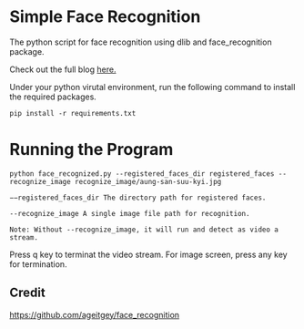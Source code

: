 # Simple Face Recognition

The python script for face recognition using dlib and face_recognition package.

Check out the full blog [here.](https://medium.com/@saihtaungkham)

Under your python virutal environment, run the following
command to install the required packages.

```shell
pip install -r requirements.txt
```

# Running the Program
```
python face_recognized.py --registered_faces_dir registered_faces --recognize_image recognize_image/aung-san-suu-kyi.jpg

−−registered_faces_dir The directory path for registered faces.

--recognize_image A single image file path for recognition.

Note: Without --recognize_image, it will run and detect as video a stream.
```

Press q key to terminat the video stream.
For image screen, press any key for termination.

## Credit
https://github.com/ageitgey/face_recognition